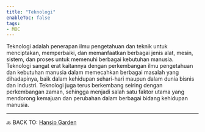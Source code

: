```yaml
---
title: "Teknologi"
enableToc: false
tags:
- MOC
---
```


Teknologi adalah penerapan ilmu pengetahuan dan teknik untuk menciptakan, memperbaiki, dan memanfaatkan berbagai jenis alat, mesin, sistem, dan proses untuk memenuhi berbagai kebutuhan manusia. Teknologi sangat erat kaitannya dengan perkembangan ilmu pengetahuan dan kebutuhan manusia dalam memecahkan berbagai masalah yang dihadapinya, baik dalam kehidupan sehari-hari maupun dalam dunia bisnis dan industri. Teknologi juga terus berkembang seiring dengan perkembangan zaman, sehingga menjadi salah satu faktor utama yang mendorong kemajuan dan perubahan dalam berbagai bidang kehidupan manusia.



---
🔙 BACK TO: [Hansip Garden](https://garden.hansip.net/)